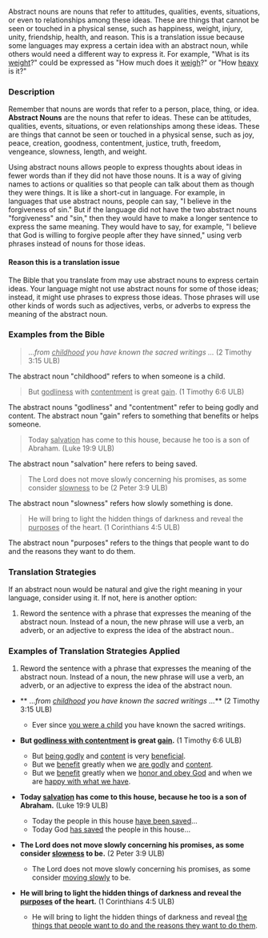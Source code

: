 
Abstract nouns are nouns that refer to attitudes, qualities, events, situations, or even to relationships among these ideas. These are things that cannot be seen or touched in a physical sense, such as happiness, weight, injury, unity, friendship, health, and reason. This is a translation issue because some languages may express a certain idea with an abstract noun, while others would need a different way to express it. For example, "What is its <u>weight</u>?" could be expressed as "How much does it <u>weigh</u>?" or "How <u>heavy</u> is it?"

### Description

Remember that nouns are words that refer to a person, place, thing, or idea. **Abstract Nouns** are the nouns that refer to ideas. These can be attitudes, qualities, events, situations, or even relationships among these ideas. These are things that cannot be seen or touched in a physical sense, such as joy, peace, creation, goodness, contentment, justice, truth, freedom, vengeance, slowness, length, and weight.

Using abstract nouns allows people to express thoughts about ideas in fewer words than if they did not have those nouns. It is a way of giving names to actions or qualities so that people can talk about them as though they were things. It is like a short-cut in language. For example, in languages that use abstract nouns, people can say, "I believe in the forgiveness of sin." But if the language did not have the two abstract nouns "forgiveness" and "sin," then they would have to make a longer sentence to express the same meaning. They would have to say, for example, "I believe that God is willing to forgive people after they have sinned," using verb phrases instead of nouns for those ideas.

#### Reason this is a translation issue 

The Bible that you translate from may use abstract nouns to express certain ideas. Your language might not use abstract nouns for some of those ideas; instead, it might use phrases to express those ideas. Those phrases will use other kinds of words such as adjectives, verbs, or adverbs to express the meaning of the abstract noun.

### Examples from the Bible

> ..._from <u>childhood</u> you have known the sacred writings ..._ (2 Timothy 3:15 ULB) 

The abstract noun "childhood" refers to when someone is a child.

>But <u>godliness</u> with <u>contentment</u> is great <u>gain</u>. (1 Timothy 6:6 ULB) 

The abstract nouns "godliness" and "contentment" refer to being godly and content.
The abstract noun "gain" refers to something that benefits or helps someone.

>Today <u>salvation</u> has come to this house, because he too is a son of Abraham. (Luke 19:9 ULB) 

The abstract noun "salvation" here refers to being saved.

>The Lord does not move slowly concerning his promises, as some consider <u>slowness</u> to be (2 Peter 3:9 ULB) 

The abstract noun "slowness" refers how slowly something is done.

>He will bring to light the hidden things of darkness and reveal the <u>purposes</u> of the heart. (1 Corinthians 4:5 ULB) 

The abstract noun "purposes" refers to the things that people want to do and the reasons they want to do them.

### Translation Strategies

If an abstract noun would be natural and give the right meaning in your language, consider using it. If not, here is another option:

  1. Reword the sentence with a phrase that expresses the meaning of the abstract noun. Instead of a noun, the new phrase will use a verb, an adverb, or an adjective to express the idea of the abstract noun..

### Examples of Translation Strategies Applied

1. Reword the sentence with a phrase that expresses the meaning of the abstract noun. Instead of a noun, the new phrase will use a verb, an adverb, or an adjective to express the idea of the abstract noun.

  * ** ..._from <u>childhood</u>  you have known the sacred writings ..._**  (2 Timothy 3:15 ULB)
      * Ever since <u>you were a child</u>  you have known the sacred writings.

  * **But <u>godliness with contentment</u> is great <u>gain</u>.**  (1 Timothy 6:6 ULB)
      * But <u>being godly</u> and <u>content</u>  is very <u>beneficial</u>.
      * But we <u>benefit</u> greatly when we <u>are godly</u> and <u>content</u>.
      * But we <u>benefit</u> greatly when we <u>honor and obey God</u> and when we are <u>happy with what we have</u>.

  * **Today <u>salvation</u> has come to this house, because he too is a son of Abraham.**  (Luke 19:9 ULB)
      * Today the people in this house <u>have been saved</u>…
      * Today God <u>has saved</u> the people in this house…

  * **The Lord does not move slowly concerning his promises, as some consider <u>slowness</u> to be.**  (2 Peter 3:9 ULB)
      * The Lord does not move slowly concerning his promises, as some consider <u>moving slowly</u> to be.

  * **He will bring to light the hidden things of darkness and reveal the <u>purposes</u> of the heart.**  (1 Corinthians 4:5 ULB)
      * He will bring to light the hidden things of darkness and reveal <u>the things that people want to do and the reasons they want to do them</u>.